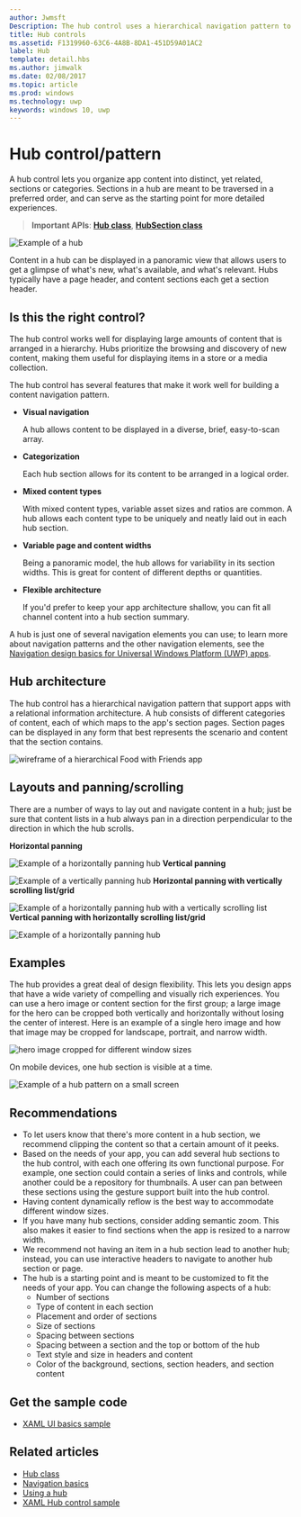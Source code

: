 ```yaml
---
author: Jwmsft
Description: The hub control uses a hierarchical navigation pattern to support apps with a relational information architecture.
title: Hub controls
ms.assetid: F1319960-63C6-4A8B-8DA1-451D59A01AC2
label: Hub
template: detail.hbs
ms.author: jimwalk
ms.date: 02/08/2017
ms.topic: article
ms.prod: windows
ms.technology: uwp
keywords: windows 10, uwp
---
```

# Hub control/pattern

<link rel="stylesheet" href="https://az835927.vo.msecnd.net/sites/uwp/Resources/css/custom.css"> 


A hub control lets you organize app content into distinct, yet related, sections or categories. Sections in a hub are meant to be traversed in a preferred order, and can serve as the starting point for more detailed experiences.

> **Important APIs**: [**Hub class**](https://msdn.microsoft.com/library/windows/apps/dn251843), [**HubSection class**](https://msdn.microsoft.com/library/windows/apps/dn251845)

![Example of a hub](images/hub_example_tablet.png)

Content in a hub can be displayed in a panoramic view that allows users to get a glimpse of what's new, what's available, and what's relevant. Hubs typically have a page header, and content sections each get a section header.


## Is this the right control?

The hub control works well for displaying large amounts of content that is arranged in a hierarchy. Hubs prioritize the browsing and discovery of new content, making them useful for displaying items in a store or a media collection.

The hub control has several features that make it work well for building a content navigation pattern.

-   **Visual navigation**

    A hub allows content to be displayed in a diverse, brief, easy-to-scan array.

-   **Categorization**

    Each hub section allows for its content to be arranged in a logical order.

-   **Mixed content types**

    With mixed content types, variable asset sizes and ratios are common. A hub allows each content type to be uniquely and neatly laid out in each hub section.

-   **Variable page and content widths**

    Being a panoramic model, the hub allows for variability in its section widths. This is great for content of different depths or quantities.

-   **Flexible architecture**

    If you'd prefer to keep your app architecture shallow, you can fit all channel content into a hub section summary.

A hub is just one of several navigation elements you can use; to learn more about navigation patterns and the other navigation elements, see the [Navigation design basics for Universal Windows Platform (UWP) apps](../layout/navigation-basics.md).

## Hub architecture

The hub control has a hierarchical navigation pattern that support apps with a relational information architecture. A hub consists of different categories of content, each of which maps to the app's section pages. Section pages can be displayed in any form that best represents the scenario and content that the section contains.

![wireframe of a hierarchical Food with Friends app](images/navigation_diagram_food_with_friends_app_new.png)

## Layouts and panning/scrolling

There are a number of ways to lay out and navigate content in a hub; just be sure that content lists in a hub always pan in a direction perpendicular to the direction in which the hub scrolls.

**Horizontal panning**

![Example of a horizontally panning hub](images/controls_hub_horizontal_pan.png)
**Vertical panning**

![Example of a vertically panning hub](images/controls_hub_vertical_pan.png)
**Horizontal panning with vertically scrolling list/grid**

![Example of a horizontally panning hub with a vertically scrolling list](images/controls_hub_horizontal_vertical_scroll.png)
**Vertical panning with horizontally scrolling list/grid**

![Example of a horizontally panning hub](images/controls_hub_vertical_horizontal_scroll.png)

## Examples

The hub provides a great deal of design flexibility. This lets you design apps that have a wide variety of compelling and visually rich experiences. You can use a hero image or content section for the first group; a large image for the hero can be cropped both vertically and horizontally without losing the center of interest. Here is an example of a single hero image and how that image may be cropped for landscape, portrait, and narrow width.

![hero image cropped for different window sizes](images/hub_hero_cropped2.png)

On mobile devices, one hub section is visible at a time.

![Example of a hub pattern on a small screen](images/phone_hub_example.png)

## Recommendations

-   To let users know that there's more content in a hub section, we recommend clipping the content so that a certain amount of it peeks.
-   Based on the needs of your app, you can add several hub sections to the hub control, with each one offering its own functional purpose. For example, one section could contain a series of links and controls, while another could be a repository for thumbnails. A user can pan between these sections using the gesture support built into the hub control.
-   Having content dynamically reflow is the best way to accommodate different window sizes.
-   If you have many hub sections, consider adding semantic zoom. This also makes it easier to find sections when the app is resized to a narrow width.
-   We recommend not having an item in a hub section lead to another hub; instead, you can use interactive headers to navigate to another hub section or page.
-   The hub is a starting point and is meant to be customized to fit the needs of your app. You can change the following aspects of a hub:
    -   Number of sections
    -   Type of content in each section
    -   Placement and order of sections
    -   Size of sections
    -   Spacing between sections
    -   Spacing between a section and the top or bottom of the hub
    -   Text style and size in headers and content
    -   Color of the background, sections, section headers, and section content


## Get the sample code
* [XAML UI basics sample](https://github.com/Microsoft/Windows-universal-samples/blob/master/Samples/XamlUIBasics)


## Related articles

- [Hub class](https://msdn.microsoft.com/library/windows/apps/dn251843)
- [Navigation basics](../layout/navigation-basics.md)
- [Using a hub](https://msdn.microsoft.com/library/windows/apps/xaml/dn308518)
- [XAML Hub control sample](http://go.microsoft.com/fwlink/p/?LinkID=310072)
